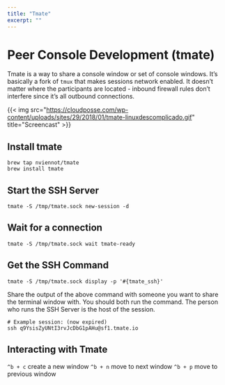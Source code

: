 ```yaml
---
title: "Tmate"
excerpt: ""
---
```

# Peer Console Development (tmate)

Tmate is a way to share a console window or set of console windows. It’s basically a fork of `tmux` that makes sessions network enabled. It doesn’t matter where the participants are located - inbound firewall rules don’t interfere since it’s all outbound connections.

{{< img src="https://cloudposse.com/wp-content/uploads/sites/29/2018/01/tmate-linuxdescomplicado.gif" title="Screencast" >}}

## Install tmate

```
brew tap nviennot/tmate
brew install tmate
```

## Start the SSH Server

```
tmate -S /tmp/tmate.sock new-session -d
```

## Wait for a connection

```
tmate -S /tmp/tmate.sock wait tmate-ready
```

## Get the SSH Command
```
tmate -S /tmp/tmate.sock display -p '#{tmate_ssh}'
```

Share the output of the above command with someone you want to share the terminal window with. You should both run the command. The person who runs the SSH Server is the host of the session.

```
# Example session: (now expired)
ssh q9YsisZyUNtI3rvJcDbG1pAHu@sf1.tmate.io
```

## Interacting with Tmate

`^b + c` create a new window
`^b + n` move to next window
`^b + p` move to previous window

